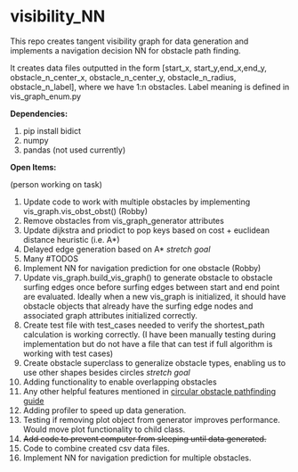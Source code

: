 # visibility_NN

This repo creates tangent visibility graph for data generation and implements a navigation decision NN for obstacle path finding.

It creates data files outputted in the form [start_x, start_y,end_x,end_y, obstacle_n_center_x, obstacle_n_center_y, obstacle_n_radius, obstacle_n_label], where we have 1:n obstacles.
Label meaning is defined in vis_graph_enum.py

**Dependencies:**
1. pip install bidict
2. numpy
3. pandas (not used currently)

**Open Items:**

(person working on task)
1. Update code to work with multiple obstacles by implementing vis_graph.vis_obst_obst() (Robby)
2. Remove obstacles from vis_graph_generator attributes
3. Update dijkstra and priodict to pop keys based on cost + euclidean distance heuristic (i.e. A*)
4. Delayed edge generation based on A* _stretch goal_
5. Many #TODOS
6. Implement NN for navigation prediction for one obstacle (Robby)
7. Update vis_graph.build_vis_graph() to generate obstacle to obstacle surfing edges once before surfing edges between start and end point are evaluated.  Ideally when a new vis_graph is initialized, it should have obstacle objects that already have the surfing edge nodes and associated graph attributes initialized correctly.
8. Create test file with test_cases needed to verify the shortest_path calculation is working correctly. (I have been manually testing during implementation but do not have a file that can test if full algorithm is working with test cases)
9. Create obstacle superclass to generalize obstacle types, enabling us to use other shapes besides circles _stretch goal_
10. Adding functionality to enable overlapping obstacles
11. Any other helpful features mentioned in [circular obstacle pathfinding guide](https://redblobgames.github.io/circular-obstacle-pathfinding/)
12. Adding profiler to speed up data generation.
13. Testing if removing plot object from generator improves performance. Would move plot functionality to child class.
14. ~~Add code to prevent computer from sleeping until data generated.~~
15. Code to combine created csv data files.
16. Implement NN for navigation prediction for multiple obstacles.